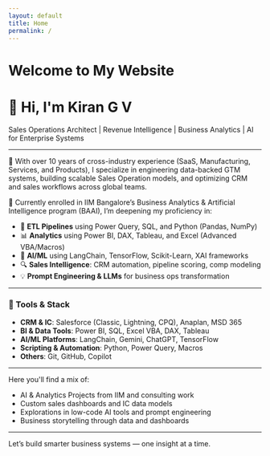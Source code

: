 ```yaml
---
layout: default
title: Home
permalink: /
---
```


# Welcome to My Website

# 👋 Hi, I'm Kiran G V

Sales Operations Architect | Revenue Intelligence | Business Analytics | AI for Enterprise Systems

---

🔧 With over 10 years of cross-industry experience (SaaS, Manufacturing,  Services, and Products), I specialize in engineering data-backed GTM systems, building scalable Sales Operation models, and optimizing CRM and sales workflows across global teams.

🧠 Currently enrolled in IIM Bangalore’s Business Analytics & Artificial Intelligence program (BAAI), I’m deepening my proficiency in:

- 🔁 **ETL Pipelines** using Power Query, SQL, and Python (Pandas, NumPy)
- 📊 **Analytics** using Power BI, DAX, Tableau, and Excel (Advanced VBA/Macros)
- 🤖 **AI/ML** using LangChain, TensorFlow, Scikit-Learn, XAI frameworks
- 🔍 **Sales Intelligence**: CRM automation, pipeline scoring, comp modeling
- 💡 **Prompt Engineering & LLMs** for business ops transformation

---

### 🧰 Tools & Stack

- **CRM & IC**: Salesforce (Classic, Lightning, CPQ), Anaplan, MSD 365
- **BI & Data Tools**: Power BI, SQL, Excel VBA, DAX, Tableau
- **AI/ML Platforms**: LangChain, Gemini, ChatGPT, TensorFlow
- **Scripting & Automation**: Python, Power Query, Macros
- **Others**: Git, GitHub, Copilot

---
Here you'll find a mix of:
- AI & Analytics Projects from IIM and consulting work
- Custom sales dashboards and IC data models
- Explorations in low-code AI tools and prompt engineering
- Business storytelling through data and dashboards

---
Let’s build smarter business systems — one insight at a time.
